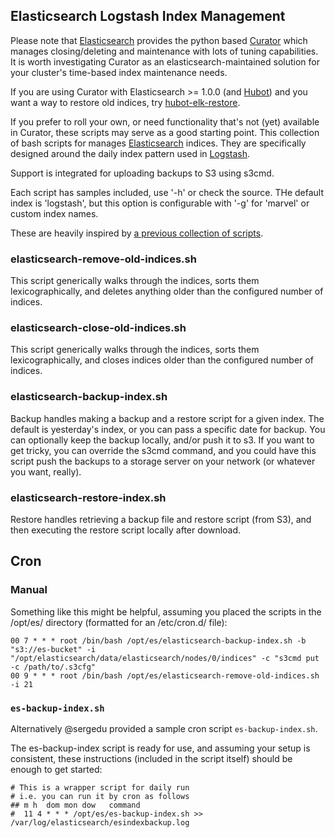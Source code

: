 ## Elasticsearch Logstash Index Management

Please note that [Elasticsearch](http://github.com/elasticsearch) provides the
python based [Curator](http://github.com/elasticsearch/curator) which manages
closing/deleting and maintenance with lots of tuning capabilities. It is worth
investigating Curator as an elasticsearch-maintained solution for your cluster's
time-based index maintenance needs.

If you are using Curator with Elasticsearch >= 1.0.0 (and
[Hubot](https://hubot.github.com/)) and you want a way to restore old indices,
try [hubot-elk-restore](https://github.com/imperialwicket/hubot-elk-restore).

If you prefer to roll your own, or need functionality that's not (yet) available
in Curator, these scripts may serve as a good starting point. This collection of
bash scripts for manages [Elasticsearch](http://www.elasticsearch.org) indices.
They are specifically designed around the daily index pattern used in
[Logstash](http://logstash.net).

Support is integrated for uploading backups to S3 using s3cmd.

Each script has samples included, use '-h' or check the source. THe default
index is 'logstash', but this option is configurable with '-g' for 'marvel' or
custom index names.

These are heavily inspired by [a previous collection of
scripts](http://tech.superhappykittymeow.com/?p=296).

### elasticsearch-remove-old-indices.sh

This script generically walks through the indices, sorts them lexicographically,
and deletes anything older than the configured number of indices.

### elasticsearch-close-old-indices.sh

This script generically walks through the indices, sorts them lexicographically,
and closes indices older than the configured number of indices.

### elasticsearch-backup-index.sh

Backup handles making a backup and a restore script for a given index. The
default is yesterday's index, or you can pass a specific date for backup. You
can optionally keep the backup locally, and/or push it to s3. If you want to get
tricky, you can override the s3cmd command, and you could have this script push
the backups to a storage server on your network (or whatever you want, really).

### elasticsearch-restore-index.sh

Restore handles retrieving a backup file and restore script (from S3), and then
executing the restore script locally after download.


## Cron

### Manual

Something like this might be helpful, assuming you placed the scripts in the
/opt/es/ directory (formatted for an /etc/cron.d/ file):

    00 7 * * * root /bin/bash /opt/es/elasticsearch-backup-index.sh -b "s3://es-bucket" -i "/opt/elasticsearch/data/elasticsearch/nodes/0/indices" -c "s3cmd put -c /path/to/.s3cfg"
    00 9 * * * root /bin/bash /opt/es/elasticsearch-remove-old-indices.sh -i 21

### `es-backup-index.sh`

Alternatively @sergedu provided a sample cron script `es-backup-index.sh`.

The es-backup-index script is ready for use, and assuming your setup is consistent, these instructions (included in the script itself) should be enough to get started:

````
# This is a wrapper script for daily run
# i.e. you can run it by cron as follows
## m h  dom mon dow   command
#  11 4 * * * /opt/es/es-backup-index.sh >> /var/log/elasticsearch/esindexbackup.log 
````
